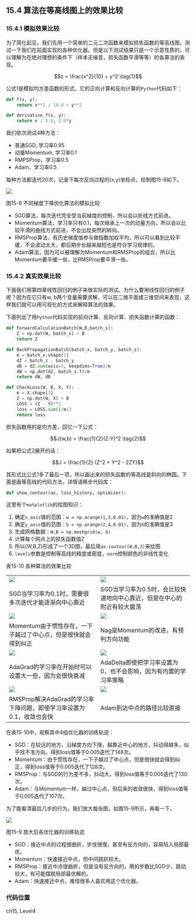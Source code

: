 <!--Copyright © Microsoft Corporation. All rights reserved.
  适用于[License](https://github.com/Microsoft/ai-edu/blob/master/LICENSE.md)版权许可-->

## 15.4 算法在等高线图上的效果比较

### 15.4.1 模拟效果比较

为了简化起见，我们先用一个简单的二元二次函数来模拟损失函数的等高线图，测试一下我们在前面实现的各种优化器。但是以下测试结果只是一个示意性质的，可以理解为在绝对理想的条件下（样本无噪音，损失函数平滑等等）的各算法的表现。

$$z = \frac{x^2}{10} + y^2 \tag{1}$$

公式1是模拟均方差函数的形式，它的正向计算和反向计算的`Python`代码如下：

```Python
def f(x, y):
    return x**2 / 10.0 + y**2

def derivative_f(x, y):
    return x / 5.0, 2.0*y
```

我们依次测试4种方法：

- 普通SGD, 学习率0.95
- 动量Momentum, 学习率0.1
- RMPSProp，学习率0.5
- Adam，学习率0.5

每种方法都迭代20次，记录下每次反向过程的(x,y)坐标点，绘制图15-8如下。

<img src="../Images/15/Optimizers_sample.png" ch="500" />

图15-8 不同梯度下降优化算法的模拟比较

- SGD算法，每次迭代完全受当前梯度的控制，所以会以折线方式前进。
- Momentum算法，学习率只有0.1，每次继承上一次的动量方向，所以会以比较平滑的曲线方式前进，不会出现突然的转向。
- RMSProp算法，有历史梯度值参与做指数加权平均，所以可以看到比较平缓，不会波动太大，都后期步长越来越短也是符合学习规律的。
- Adam算法，因为可以被理解为Momentum和RMSProp的组合，所以比Momentum要平缓一些，比RMSProp要平滑一些。

### 15.4.2 真实效果比较

下面我们用第四章线性回归的例子来做实际的测试。为什么要用线性回归的例子呢？因为在它只有w, b两个变量需要求解，可以在二维平面或三维空间来表现，这样我们就可以用可视化的方式来解释算法的效果。

下面列出了用`Python`代码实现的前向计算、反向计算、损失函数计算的函数：

```Python
def ForwardCalculationBatch(W,B,batch_x):
    Z = np.dot(W, batch_x) + B
    return Z

def BackPropagationBatch(batch_x, batch_y, batch_z):
    m = batch_x.shape[1]
    dZ = batch_z - batch_y
    dB = dZ.sum(axis=1, keepdims=True)/m
    dW = np.dot(dZ, batch_x.T)/m
    return dW, dB

def CheckLoss(W, B, X, Y):
    m = X.shape[1]
    Z = np.dot(W, X) + B
    LOSS = (Z - Y)**2
    loss = LOSS.sum()/m/2
    return loss
```

损失函数用的是均方差，回忆一下公式：

$$J(w,b) = \frac{1}{2}(Z-Y)^2 \tag{2}$$

如果把公式2展开的话：

$$J = \frac{1}{2} (Z^2 + Y^2 - 2ZY)$$

其形式比公式1多了最后一项，所以画出来的损失函数的等高线是斜向的椭圆。下面是画等高线的代码方法，详情请移步代码库：

```Python
def show_contour(ax, loss_history, optimizer):
```

这里有个`matplotlib`的绘图知识：

1. 确定`x_axis`值的范围：`w = np.arange(1,3,0.01)`，因为`w`的准确值是2
2. 确定`y_axis`值的范围：`b = np.arange(2,4,0.01)`，因为`b`的准确值是3
3. 生成网格数据：`W,B = np.meshgrid(w, b)`
4. 计算每个网点上的损失函数值Z
5. 所以(W,B,Z)形成了一个3D图，最后用`ax.coutour(W,B,Z)`来绘图
6. `levels`参数是控制等高线的精度或密度，`norm`控制颜色的非线性变化

表15-10 各种算法的效果比较

|||
|---|---|
|<img src="..\Images\15\op_sgd_ch04.png">|<img src="..\Images\15\op_sgd2_ch04.png">|
|SGD当学习率为0.1时，需要很多次迭代才能逐渐向中心靠近|SGD当学习率为0.5时，会比较快速地向中心靠近，但是在中心的附近有较大震荡|
|<img src="..\Images\15\op_momentum_ch04.png">|<img src="..\Images\15\op_nag_ch04.png">|
|Momentum由于惯性存在，一下子越过了中心点，但是很快就会得到纠正|Nag是Momentum的改进，有预判方向功能|
|<img src="..\Images\15\op_adagrad_ch04.png">|<img src="..\Images\15\op_adadelta_ch04.png">|
|AdaGrad的学习率在开始时可以设置大一些，因为会很快衰减|AdaDelta即使把学习率设置为0，也不会影响，因为有内置的学习率策略|
|<img src="..\Images\15\op_rmsprop_ch04.png">|<img src="..\Images\15\op_adam_ch04.png">|
|RMSProp解决AdaGrad的学习率下降问题，即使学习率设置为0.1，收敛也会快|Adam到达中点的路径比较直接|

在表15-10中，观察其中4组优化器的训练轨迹：

- SGD：在较远的地方，沿梯度方向下降，越靠近中心的地方，抖动得越多，似乎找不准方向，得到loss值等于0.005迭代了148次。
- Momentum：由于惯性存在，一下子越过了中心点，但是很快就会得到纠正，得到loss值等于0.005迭代了128次。
- RMSProp：与SGD的行为差不多，抖动大，得到loss值等于0.005迭代了130次。
- Adam：与Momentum一样，越过中心点，但后来的收敛很快，得到loss值等于0.005迭代了107次。

为了能看清最后几步的行为，我们放大每张图，如图15-9所示，再看一下。

<img src="../Images/15/Optimizers_zoom.png" ch="500" />

图15-9 放大后各优化器的训练轨迹

- SGD：接近中点的过程很曲折，步伐很慢，甚至有反方向的，容易陷入局部最优。
- Momentum：快速接近中点，但中间跳跃较大。
- RMSProp：接近中点很曲折，但是没有反方向的，用的步数比SGD少，跳动较大，有可能摆脱局部最优解的。
- Adam：快速接近中点，难怪很多人喜欢用这个优化器。

### 代码位置

ch15, Level4

